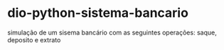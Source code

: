 # dio-python-sistema-bancario
simulação de um sisema bancário com as seguintes operações: saque, deposito e extrato
